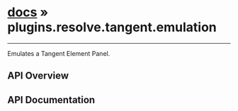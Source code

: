 # [docs](index.md) » plugins.resolve.tangent.emulation
---

Emulates a Tangent Element Panel.

## API Overview

## API Documentation

